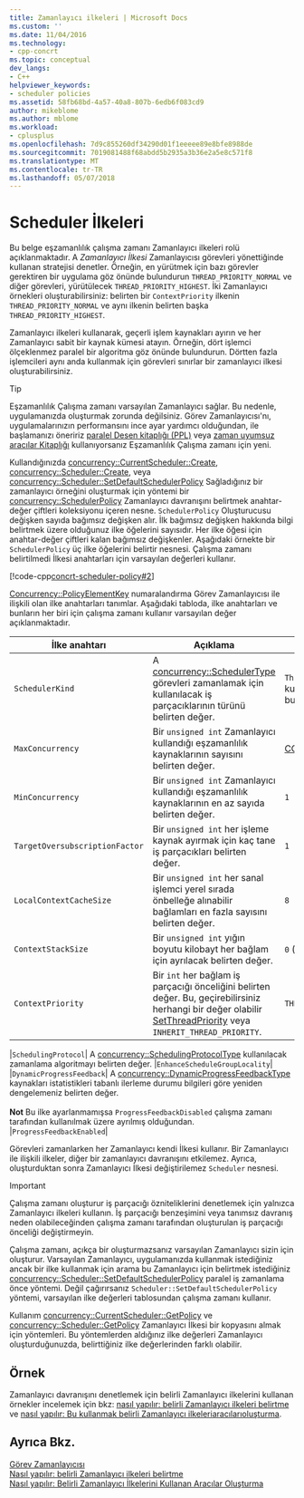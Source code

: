 ```yaml
---
title: Zamanlayıcı ilkeleri | Microsoft Docs
ms.custom: ''
ms.date: 11/04/2016
ms.technology:
- cpp-concrt
ms.topic: conceptual
dev_langs:
- C++
helpviewer_keywords:
- scheduler policies
ms.assetid: 58fb68bd-4a57-40a8-807b-6edb6f083cd9
author: mikeblome
ms.author: mblome
ms.workload:
- cplusplus
ms.openlocfilehash: 7d9c855260df34290d01f1eeeee89e8bfe8988de
ms.sourcegitcommit: 7019081488f68abdd5b2935a3b36e2a5e8c571f8
ms.translationtype: MT
ms.contentlocale: tr-TR
ms.lasthandoff: 05/07/2018
---
```

# <a name="scheduler-policies"></a>Scheduler İlkeleri
Bu belge eşzamanlılık çalışma zamanı Zamanlayıcı ilkeleri rolü açıklanmaktadır. A *Zamanlayıcı İlkesi* Zamanlayıcısı görevleri yönettiğinde kullanan stratejisi denetler. Örneğin, en yürütmek için bazı görevler gerektiren bir uygulama göz önünde bulundurun `THREAD_PRIORITY_NORMAL` ve diğer görevleri, yürütülecek `THREAD_PRIORITY_HIGHEST`.  İki Zamanlayıcı örnekleri oluşturabilirsiniz: belirten bir `ContextPriority` ilkenin `THREAD_PRIORITY_NORMAL` ve aynı ilkenin belirten başka `THREAD_PRIORITY_HIGHEST`.  
  
 Zamanlayıcı ilkeleri kullanarak, geçerli işlem kaynakları ayırın ve her Zamanlayıcı sabit bir kaynak kümesi atayın. Örneğin, dört işlemci ölçeklenmez paralel bir algoritma göz önünde bulundurun. Dörtten fazla işlemcileri aynı anda kullanmak için görevleri sınırlar bir zamanlayıcı ilkesi oluşturabilirsiniz.  
  
> [!TIP]
>  Eşzamanlılık Çalışma zamanı varsayılan Zamanlayıcı sağlar. Bu nedenle, uygulamanızda oluşturmak zorunda değilsiniz. Görev Zamanlayıcısı'nı, uygulamalarınızın performansını ince ayar yardımcı olduğundan, ile başlamanızı öneririz [paralel Desen kitaplığı (PPL)](../../parallel/concrt/parallel-patterns-library-ppl.md) veya [zaman uyumsuz aracılar Kitaplığı](../../parallel/concrt/asynchronous-agents-library.md) kullanıyorsanız Eşzamanlılık Çalışma zamanı için yeni.  
  
 Kullandığınızda [concurrency::CurrentScheduler::Create](reference/currentscheduler-class.md#create), [concurrency::Scheduler::Create](reference/scheduler-class.md#create), veya [concurrency::Scheduler::SetDefaultSchedulerPolicy](reference/scheduler-class.md#setdefaultschedulerpolicy) Sağladığınız bir zamanlayıcı örneğini oluşturmak için yöntemi bir [concurrency::SchedulerPolicy](../../parallel/concrt/reference/schedulerpolicy-class.md) Zamanlayıcı davranışını belirtmek anahtar-değer çiftleri koleksiyonu içeren nesne. `SchedulerPolicy` Oluşturucusu değişken sayıda bağımsız değişken alır. İlk bağımsız değişken hakkında bilgi belirtmek üzere olduğunuz ilke öğelerini sayısıdır. Her ilke öğesi için anahtar-değer çiftleri kalan bağımsız değişkenler. Aşağıdaki örnekte bir `SchedulerPolicy` üç ilke öğelerini belirtir nesnesi. Çalışma zamanı belirtilmedi İlkesi anahtarları için varsayılan değerleri kullanır.  

  
 [!code-cpp[concrt-scheduler-policy#2](../../parallel/concrt/codesnippet/cpp/scheduler-policies_1.cpp)]  
  

 [Concurrency::PolicyElementKey](reference/concurrency-namespace-enums.md#policyelementkey) numaralandırma Görev Zamanlayıcısı ile ilişkili olan ilke anahtarları tanımlar. Aşağıdaki tabloda, ilke anahtarları ve bunların her biri için çalışma zamanı kullanır varsayılan değer açıklanmaktadır.  
  
|İlke anahtarı|Açıklama|Varsayılan Değer|  
|----------------|-----------------|-------------------|  
|`SchedulerKind`|A [concurrency::SchedulerType](reference/concurrency-namespace-enums.md#schedulertype) görevleri zamanlamak için kullanılacak iş parçacıklarının türünü belirten değer.|`ThreadScheduler` (normal iş parçacığı kullanın). Bu anahtar için tek geçerli değer budur.|  
|`MaxConcurrency`|Bir `unsigned int` Zamanlayıcı kullandığı eşzamanlılık kaynaklarının sayısını belirten değer.|[CONCURRENCY::MaxExecutionResources](reference/concurrency-namespace-constants1.md#maxexecutionresources)|  
|`MinConcurrency`|Bir `unsigned int` Zamanlayıcı kullandığı eşzamanlılık kaynaklarının en az sayıda belirten değer.|`1`|  
|`TargetOversubscriptionFactor`|Bir `unsigned int` her işleme kaynak ayırmak için kaç tane iş parçacıkları belirten değer.|`1`|  
|`LocalContextCacheSize`|Bir `unsigned int` her sanal işlemci yerel sırada önbelleğe alınabilir bağlamları en fazla sayısını belirten değer.|`8`|  
|`ContextStackSize`|Bir `unsigned int` yığın boyutu kilobayt her bağlam için ayrılacak belirten değer.|`0` (varsayılan yığın boyutunu kullanın)|  
|`ContextPriority`|Bir `int` her bağlam iş parçacığı önceliğini belirten değer. Bu, geçirebilirsiniz herhangi bir değer olabilir [SetThreadPriority](http://msdn.microsoft.com/library/windows/desktop/ms686277) veya `INHERIT_THREAD_PRIORITY`.|`THREAD_PRIORITY_NORMAL`|  

|`SchedulingProtocol`| A [concurrency::SchedulingProtocolType](reference/concurrency-namespace-enums.md#schedulingprotocoltype) kullanılacak zamanlama algoritmayı belirten değer. |`EnhanceScheduleGroupLocality`|  
|`DynamicProgressFeedback`| A [concurrency::DynamicProgressFeedbackType](reference/concurrency-namespace-enums.md#dynamicprogressfeedbacktype) kaynakları istatistikleri tabanlı ilerleme durumu bilgileri göre yeniden dengelemeniz belirten değer.<br /><br /> **Not** Bu ilke ayarlanmamışsa `ProgressFeedbackDisabled` çalışma zamanı tarafından kullanılmak üzere ayrılmış olduğundan. |`ProgressFeedbackEnabled`|  

  
 Görevleri zamanlarken her Zamanlayıcı kendi İlkesi kullanır. Bir Zamanlayıcı ile ilişkili ilkeler, diğer bir zamanlayıcı davranışını etkilemez. Ayrıca, oluşturduktan sonra Zamanlayıcı İlkesi değiştirilemez `Scheduler` nesnesi.  
  
> [!IMPORTANT]
>  Çalışma zamanı oluşturur iş parçacığı özniteliklerini denetlemek için yalnızca Zamanlayıcı ilkeleri kullanın. İş parçacığı benzeşimini veya tanımsız davranış neden olabileceğinden çalışma zamanı tarafından oluşturulan iş parçacığı önceliği değiştirmeyin.  
  
 Çalışma zamanı, açıkça bir oluşturmazsanız varsayılan Zamanlayıcı sizin için oluşturur. Varsayılan Zamanlayıcı, uygulamanızda kullanmak istediğiniz ancak bir ilke kullanmak için arama bu Zamanlayıcı için belirtmek istediğiniz [concurrency::Scheduler::SetDefaultSchedulerPolicy](reference/scheduler-class.md#setdefaultschedulerpolicy) paralel iş zamanlama önce yöntemi. Değil çağırırsanız `Scheduler::SetDefaultSchedulerPolicy` yöntemi, varsayılan ilke değerleri tablosundan çalışma zamanı kullanır.  
  
 Kullanım [concurrency::CurrentScheduler::GetPolicy](reference/currentscheduler-class.md#getpolicy) ve [concurrency::Scheduler::GetPolicy](reference/scheduler-class.md#getpolicy) Zamanlayıcı İlkesi bir kopyasını almak için yöntemleri. Bu yöntemlerden aldığınız ilke değerleri Zamanlayıcı oluşturduğunuzda, belirttiğiniz ilke değerlerinden farklı olabilir.  
  
## <a name="example"></a>Örnek  
 Zamanlayıcı davranışını denetlemek için belirli Zamanlayıcı ilkelerini kullanan örnekler incelemek için bkz: [nasıl yapılır: belirli Zamanlayıcı ilkeleri belirtme](../../parallel/concrt/how-to-specify-specific-scheduler-policies.md) ve [nasıl yapılır: Bu kullanmak belirli Zamanlayıcı ilkeleriaracılarıoluşturma](../../parallel/concrt/how-to-create-agents-that-use-specific-scheduler-policies.md).  
  
## <a name="see-also"></a>Ayrıca Bkz.  
 [Görev Zamanlayıcısı](../../parallel/concrt/task-scheduler-concurrency-runtime.md)   
 [Nasıl yapılır: belirli Zamanlayıcı ilkeleri belirtme](../../parallel/concrt/how-to-specify-specific-scheduler-policies.md)   
 [Nasıl yapılır: Belirli Zamanlayıcı İlkelerini Kullanan Aracılar Oluşturma](../../parallel/concrt/how-to-create-agents-that-use-specific-scheduler-policies.md)


